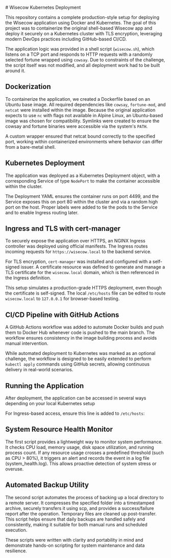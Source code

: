 \# Wisecow Kubernetes Deployment

This repository contains a complete production-style setup for deploying the Wisecow application using Docker and Kubernetes. The goal of this project was to containerize the original shell-based Wisecow app and deploy it securely on a Kubernetes cluster with TLS encryption, leveraging modern DevOps practices including GitHub-based CI/CD.

The application logic was provided in a shell script (`wisecow.sh`), which listens on a TCP port and responds to HTTP requests with a randomly selected fortune wrapped using `cowsay`. Due to constraints of the challenge, the script itself was not modified, and all deployment work had to be built around it.


## Dockerization

To containerize the application, we created a Dockerfile based on an Ubuntu base image. All required dependencies like `cowsay`, `fortune-mod`, and `netcat` were installed within the image. Because the original application expects to use `nc` with flags not available in Alpine Linux, an Ubuntu-based image was chosen for compatibility. Symlinks were created to ensure the cowsay and fortune binaries were accessible via the system's `PATH`.

A custom wrapper ensured that netcat bound correctly to the specified port, working within containerized environments where behavior can differ from a bare-metal shell.


## Kubernetes Deployment

The application was deployed as a Kubernetes Deployment object, with a corresponding Service of type `NodePort` to make the container accessible within the cluster.

The Deployment YAML ensures the container runs on port 4499, and the Service exposes this on port 80 within the cluster and via a random high port on the host. Proper labels were added to tie the pods to the Service and to enable Ingress routing later.


## Ingress and TLS with cert-manager

To securely expose the application over HTTPS, an NGINX Ingress controller was deployed using official manifests. The Ingress routes incoming requests for `https://wisecow.local` to the backend service.

For TLS encryption, `cert-manager` was installed and configured with a self-signed issuer. A certificate resource was defined to generate and manage a TLS certificate for the `wisecow.local` domain, which is then referenced in the Ingress definition.

This setup simulates a production-grade HTTPS deployment, even though the certificate is self-signed. The local `/etc/hosts` file can be edited to route `wisecow.local` to `127.0.0.1` for browser-based testing.


## CI/CD Pipeline with GitHub Actions

A GitHub Actions workflow was added to automate Docker builds and push them to Docker Hub whenever code is pushed to the main branch. The workflow ensures consistency in the image building process and avoids manual intervention.

While automated deployment to Kubernetes was marked as an optional challenge, the workflow is designed to be easily extended to perform `kubectl apply` commands using GitHub secrets, allowing continuous delivery in real-world scenarios.


## Running the Application

After deployment, the application can be accessed in several ways depending on your local Kubernetes setup

For Ingress-based access, ensure this line is added to `/etc/hosts`:

## System Resource Health Monitor
The first script provides a lightweight way to monitor system performance. It checks CPU load, memory usage, disk space utilization, and running process count. If any resource usage crosses a predefined threshold (such as CPU > 80%), it triggers an alert and records the event in a log file (system_health.log). This allows proactive detection of system stress or overuse.

## Automated Backup Utility
The second script automates the process of backing up a local directory to a remote server. It compresses the specified folder into a timestamped archive, securely transfers it using scp, and provides a success/failure report after the operation. Temporary files are cleaned up post-transfer. This script helps ensure that daily backups are handled safely and consistently, making it suitable for both manual runs and scheduled execution.

These scripts were written with clarity and portability in mind and demonstrate hands-on scripting for system maintenance and data resilience.


